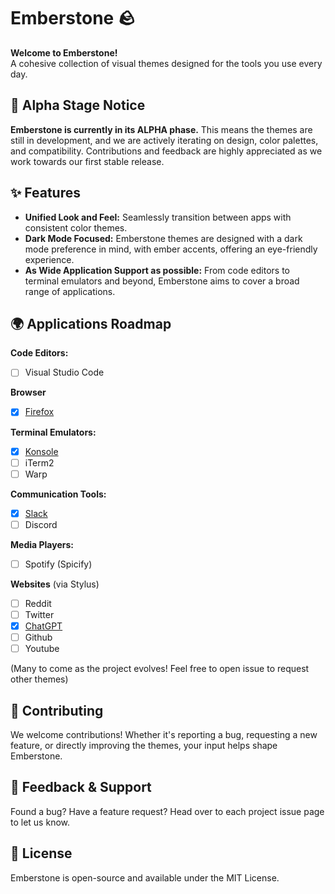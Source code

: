 # Emberstone 🪨

**Welcome to Emberstone!**  
A cohesive collection of visual themes designed for the tools you use every day.

## 🚧 Alpha Stage Notice

**Emberstone is currently in its ALPHA phase.** This means the themes are still in development, and we are actively iterating on design, color palettes, and compatibility. Contributions and feedback are highly appreciated as we work towards our first stable release.

## ✨ Features

- **Unified Look and Feel:** Seamlessly transition between apps with consistent color themes.
- **Dark Mode Focused:** Emberstone themes are designed with a dark mode preference in mind, with ember accents, offering an eye-friendly experience.
- **As Wide Application Support as possible:** From code editors to terminal emulators and beyond, Emberstone aims to cover a broad range of applications.

## 🌍 Applications Roadmap

**Code Editors:**
- [ ] Visual Studio Code

**Browser**
- [x] [Firefox](https://github.com/Emberstone-theme/firefox)

**Terminal Emulators:**
- [x] [Konsole](https://github.com/Emberstone-theme/konsole)
- [ ] iTerm2
- [ ] Warp

**Communication Tools:** 
- [x] [Slack](https://github.com/Emberstone-theme/slack)
- [ ] Discord

**Media Players:** 
- [ ] Spotify (Spicify)

**Websites** (via Stylus)
- [ ] Reddit
- [ ] Twitter
- [x] [ChatGPT](https://github.com/Emberstone-theme/stylus)
- [ ] Github
- [ ] Youtube

(Many to come as the project evolves! Feel free to open issue to request other themes)

## 💬 Contributing

We welcome contributions! Whether it's reporting a bug, requesting a new feature, or directly improving the themes, your input helps shape Emberstone.

## 📢 Feedback & Support

Found a bug? Have a feature request? Head over to each project issue page to let us know.

## 📜 License

Emberstone is open-source and available under the MIT License.

